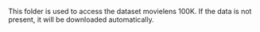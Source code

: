 This folder is used to access the dataset movielens 100K. If the data is not present, it will be downloaded automatically.